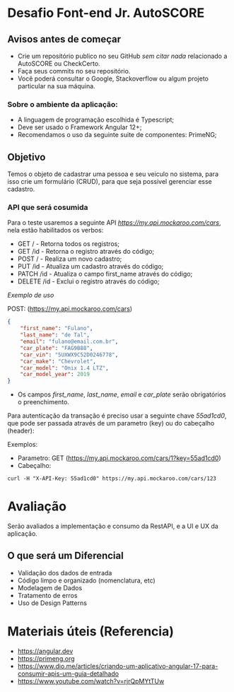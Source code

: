# Desafio Font-end Jr. AutoSCORE

## Avisos antes de começar
- Crie um repositório publico no seu GitHub *sem citar nada* relacionado a AutoSCORE ou CheckCerto.
- Faça seus commits no seu repositório.
- Você poderá consultar o Google, Stackoverflow ou algum projeto particular na sua máquina.

### Sobre o ambiente da aplicação:
- A linguagem de programação escolhida é Typescript;
- Deve ser usado o Framework Angular 12+;
- Recomendamos o uso da seguinte suite de componentes: PrimeNG;

## Objetivo
Temos o objeto de cadastrar uma pessoa e seu veiculo no sistema, para isso crie um formulário (CRUD), para que seja possivel gerenciar esse cadastro.

### API que será cosumida
Para o teste usaremos a seguinte API *https://my.api.mockaroo.com/cars*, nela estão habilitados os verbos:
- GET / - Retorna todos os registros;
- GET /id - Retorna o registro através do código;
- POST / - Realiza um novo cadastro;
- PUT /id - Atualiza um cadastro através do código;
- PATCH /id - Atualiza o campo first_name através do código;
- DELETE /id - Exclui o registro através do código;

*Exemplo de uso*

POST: (https://my.api.mockaroo.com/cars)

```json
{
    "first_name": "Fulano",
    "last_name": "de Tal",
    "email": "fulano@email.com.br",
    "car_plate": "FAG9B88",
    "car_vin": "5UXWX9C52D0246778",
    "car_make": "Chevrolet",
    "car_model": "Onix 1.4 LTZ",
    "car_model_year": 2019
}
```

* Os campos *first_name*, *last_name*, *email* e *car_plate* serão obrigatórios o preenchimento.

Para autenticação da transação é preciso usar a seguinte chave *55ad1cd0*, que pode ser passada através de um parametro (key) ou do cabeçalho (header):

Exemplos: 
- Parametro: GET (https://my.api.mockaroo.com/cars/1?key=55ad1cd0)
- Cabeçalho: 
```curl
curl -H "X-API-Key: 55ad1cd0" https://my.api.mockaroo.com/cars/123
```

# Avaliação
Serão avaliados a implementação e consumo da RestAPI, e a UI e UX da aplicação.

## O que será um Diferencial
- Validação dos dados de entrada
- Código limpo e organizado (nomenclatura, etc)
- Modelagem de Dados
- Tratamento de erros
- Uso de Design Patterns

# Materiais úteis (Referencia)
- https://angular.dev
- https://primeng.org
- https://www.dio.me/articles/criando-um-aplicativo-angular-17-para-consumir-apis-um-guia-detalhado
- https://www.youtube.com/watch?v=rjrQpMYtTUw


